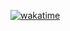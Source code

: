 [![wakatime](https://wakatime.com/badge/user/131a7394-355f-4636-a5ae-ac53d033b694/project/38c3a27c-3410-4c1e-a514-95c0ac534409.svg)](https://wakatime.com/badge/user/131a7394-355f-4636-a5ae-ac53d033b694/project/38c3a27c-3410-4c1e-a514-95c0ac534409)

